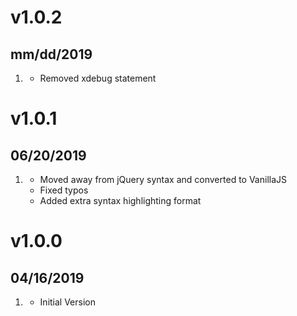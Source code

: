 # v1.0.2
## mm/dd/2019

1. [](#bugfix)
    * Removed xdebug statement

# v1.0.1
## 06/20/2019

1. [](#improved)
    * Moved away from jQuery syntax and converted to VanillaJS
    * Fixed typos
    * Added extra syntax highlighting format

# v1.0.0
## 04/16/2019

1. [](#new)
    * Initial Version
